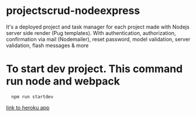 # projectscrud-nodeexpress
It's a deployed project and task manager for each project made with Nodejs server side render (Pug templates). With authentication, authorization, confirmation via mail (Nodemailer), reset password, model validation, server validation, flash messages & more

# To start dev project. This command run node and webpack
~~~
  npm run startdev
~~~
[link to heroku app](http://floating-caverns-13103.herokuapp.com/)
